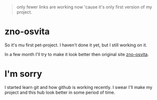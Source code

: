 > only fewer links are working now 'cause it's only first version of my project.

# zno-osvita
So it's mu first pet-project. I haven't done it yet, but I still working on it.

In a few month I'll try to make it look better then original site [zno-osvita](https://zno.osvita.ua/).


# I'm sorry
I started learn git and how github is working recently. I swear I'll make my project and this hub look better in some period of time.
